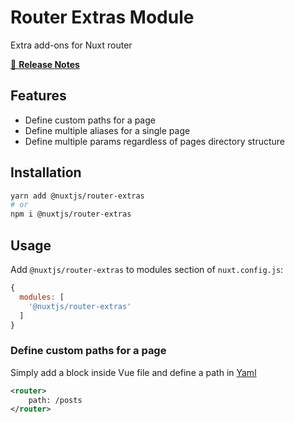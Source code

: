# Router Extras Module
Extra add-ons for Nuxt router

[📖 **Release Notes**](./CHANGELOG.md)

## Features

- Define custom paths for a page
- Define multiple aliases for a single page
- Define multiple params regardless of pages directory structure

## Installation

```bash
yarn add @nuxtjs/router-extras
# or
npm i @nuxtjs/router-extras
```

## Usage

Add `@nuxtjs/router-extras` to modules section of `nuxt.config.js`:

```js
{
  modules: [
    '@nuxtjs/router-extras'
  ]
}
```
### Define custom paths for a page

Simply add a block inside Vue file and define a path in [Yaml](https://en.wikipedia.org/wiki/YAML)
```xml
<router>
    path: /posts
</router>
```
### Define multiple aliases for single page

If you want more paths for a single page, define them with aliases
```xml
<router>
    path: /posts
    alias:
        - /articles
        - /blog
</router>
```
### Define multiple params regardless of pages directory structure

```xml
<router>
    path: /post/:id/:title?
</router>
```

## Options

Module default options:
```js
{
  routerNativeAlias: false
}
```

You can update them with the `routerExtras` option in `nuxt.config.js`:

```js
export default {
  modules: ['@nuxtjs/router-extras'],
  routerExtras: {
    routerNativeAlias: true
  }
}
```

## Valid extras
- `path`: Change page URL
- `alias`: Add single or multiple aliases to page
- `meta`: Add Meta information to the page, meta can be used by middlewares
- `props`: Pass predefined props to page
    
## Syntax Highlighting
### Visual Studio Code
Install [Vetur](https://vuejs.github.io/vetur/) extension and define [custom block](https://vuejs.github.io/vetur/highlighting.html#custom-block)
- Add `<router>` to `vetur.grammar.customBlocks` in VSCode settings
    ```json
    "vetur.grammar.customBlocks": {
        "docs": "md",
        "i18n": "json",
        "router": "yaml"
    }
    ```
- Execute command `> Vetur: Generate grammar from vetur.grammar.customBlocks` in VSCode
- Restart VSCode and enjoy awesome

## Development

- Clone this repository
- Install dependencies using `yarn install` or `npm install`
- Start development server using `npm run dev`

## License

[MIT License](./LICENSE)
Copyright (c) Nuxt Community